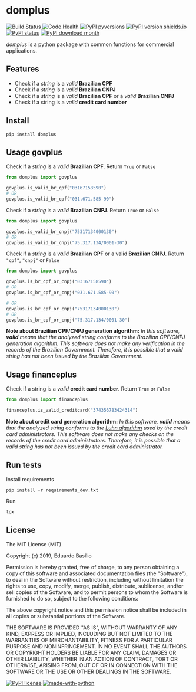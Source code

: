 # **domplus**
[![Build Status](https://travis-ci.org/edubasilio/domplus.svg?branch=master)](https://travis-ci.org/eabps/domplus)
[![Code Health](https://landscape.io/github/edubasilio/domplus/master/landscape.svg?style=flat)](https://landscape.io/github/eabps/domplus/master)
[![PyPI pyversions](https://img.shields.io/pypi/pyversions/domplus.svg)](https://pypi.python.org/pypi/domplus/)
[![PyPI version shields.io](https://img.shields.io/pypi/v/domplus.svg)](https://pypi.python.org/pypi/domplus/)
[![PyPI status](https://img.shields.io/pypi/status/domplus.svg)](https://pypi.python.org/pypi/domplus/)
[![PyPI download month](https://img.shields.io/pypi/dm/domplus.svg)](https://pypi.python.org/pypi/domplus/)

_domplus_ is a python package with common functions for commercial applications.

## **Features**
* Check if a _string_ is a _valid_ **Brazilian CPF**
* Check if a _string_ is a _valid_ **Brazilian CNPJ**
* Check if a _string_ is a _valid_ **Brazilian CPF** or a _valid_ **Brazilian CNPJ**
* Check if a string is a _valid_ **credit card number**

## **Install**
``` console
pip install domplus
```

## **Usage govplus**
Check if a _string_ is a _valid_ **Brazilian CPF**. Return `True` or `False`

``` python
from domplus import govplus

govplus.is_valid_br_cpf("03167158590")
# OR
govplus.is_valid_br_cpf("031.671.585-90")
```

Check if a _string_ is a _valid_ **Brazilian CNPJ**. Return `True` or `False`

``` python
from domplus import govplus

govplus.is_valid_br_cnpj("75317134000130")
# OR
govplus.is_valid_br_cnpj("75.317.134/0001-30")
```

Check if a _string_ is a _valid_ **Brazilian CPF** or a valid **Brazilian CNPJ**. Return `"cpf"`, `"cnpj"` or `False`

``` python
from domplus import govplus

govplus.is_br_cpf_or_cnpj("03167158590")
# OR
govplus.is_br_cpf_or_cnpj("031.671.585-90")

# OR
govplus.is_br_cpf_or_cnpj("75317134000130")
# OR
govplus.is_br_cpf_or_cnpj("75.317.134/0001-30")
```

**Note about Brazilian CPF/CNPJ generation algorithm:** _In this software, **valid** means that the analyzed string conforms to the Brazilian CPF/CNPJ generation algorithm. This software does not make any verification in the records of the Brazilian Government. Therefore, it is possible that a valid string has not been issued by the Brazilian Government._

## **Usage financeplus**
Check if a string is a _valid_ **credit card number**. Return `True` or `False`

``` python
from domplus import financeplus

financeplus.is_valid_creditcard("374356783424314")
```

**Note about credit card generation algorithm:** _In this software, **valid** means that the analyzed string conforms to the [Luhn algorithm](https://en.wikipedia.org/wiki/Luhn_algorithm "Luhn algorithm") used by the credit card administrators. This software does not make any checks on the records of the credit card administrators. Therefore, it is possible that a valid string has not been issued by the credit card administrator._

## **Run tests**

Install requirements
``` console
pip install -r requirements_dev.txt
```

Run
``` console
tox
```

## **License**
The MIT License (MIT)

Copyright (c) 2019, Eduardo Basílio

Permission is hereby granted, free of charge, to any person obtaining a copy of this software and associated documentation files (the "Software"), to deal in the Software without restriction, including without limitation the rights to use, copy, modify, merge, publish, distribute, sublicense, and/or sell copies of the Software, and to permit persons to whom the Software is furnished to do so, subject to the following conditions:

The above copyright notice and this permission notice shall be included in all copies or substantial portions of the Software.

THE SOFTWARE IS PROVIDED "AS IS", WITHOUT WARRANTY OF ANY KIND, EXPRESS OR IMPLIED, INCLUDING BUT NOT LIMITED TO THE WARRANTIES OF MERCHANTABILITY, FITNESS FOR A PARTICULAR PURPOSE AND NONINFRINGEMENT. IN NO EVENT SHALL THE AUTHORS OR COPYRIGHT HOLDERS BE LIABLE FOR ANY CLAIM, DAMAGES OR OTHER LIABILITY, WHETHER IN AN ACTION OF CONTRACT, TORT OR OTHERWISE, ARISING FROM, OUT OF OR IN CONNECTION WITH THE SOFTWARE OR THE USE OR OTHER DEALINGS IN THE SOFTWARE.

[![PyPI license](https://img.shields.io/pypi/l/domplus.svg)](https://pypi.python.org/pypi/domplus/)
[![made-with-python](https://img.shields.io/badge/Made%20with-Python-1f425f.svg)](https://www.python.org/)
